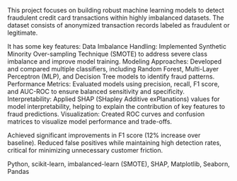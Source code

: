 This project focuses on building robust machine learning models to detect fraudulent credit card transactions within highly imbalanced datasets. The dataset consists of anonymized transaction records labeled as fraudulent or legitimate.

It has some key features: 
Data Imbalance Handling: Implemented Synthetic Minority Over-sampling Technique (SMOTE) to address severe class imbalance and improve model training.
Modeling Approaches: Developed and compared multiple classifiers, including Random Forest, Multi-Layer Perceptron (MLP), and Decision Tree models to identify fraud patterns.
Performance Metrics: Evaluated models using precision, recall, F1 score, and AUC-ROC to ensure balanced sensitivity and specificity.
Interpretability: Applied SHAP (SHapley Additive exPlanations) values for model interpretability, helping to explain the contribution of key features to fraud predictions.
Visualization: Created ROC curves and confusion matrices to visualize model performance and trade-offs.

Achieved significant improvements in F1 score (12% increase over baseline).
Reduced false positives while maintaining high detection rates, critical for minimizing unnecessary customer friction.

Python, scikit-learn, imbalanced-learn (SMOTE), SHAP, Matplotlib, Seaborn, Pandas
